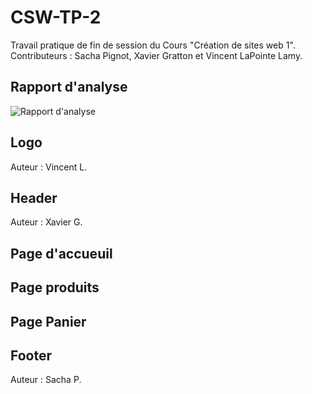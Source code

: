 # CSW-TP-2

Travail pratique de fin de session du Cours "Création de sites web 1".
Contributeurs : Sacha Pignot, Xavier Gratton et Vincent LaPointe Lamy.

## Rapport d'analyse

![Rapport d'analyse](https://docs.google.com/document/d/16RbdnpqnGW5IlZUCs_u6v_nDFxgupDR5H4xrnmWySuY/edit?usp=sharing)

## Logo

Auteur : Vincent L.

## Header

Auteur : Xavier G.

## Page d'accueuil

## Page produits

## Page Panier

## Footer

Auteur : Sacha P.
